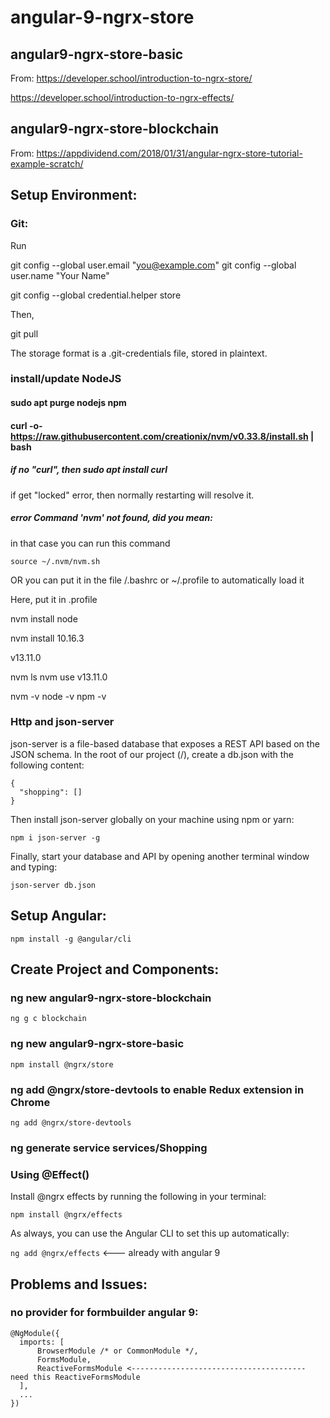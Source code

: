 # angular-9-ngrx-store

## angular9-ngrx-store-basic
From:
https://developer.school/introduction-to-ngrx-store/

https://developer.school/introduction-to-ngrx-effects/

## angular9-ngrx-store-blockchain

From: https://appdividend.com/2018/01/31/angular-ngrx-store-tutorial-example-scratch/

## Setup Environment:

### Git:

Run

  git config --global user.email "you@example.com"
  git config --global user.name "Your Name"

git config --global credential.helper store

Then, 

git pull

The storage format is a .git-credentials file, stored in plaintext.

### install/update NodeJS

#### sudo apt purge nodejs npm

#### curl -o- https://raw.githubusercontent.com/creationix/nvm/v0.33.8/install.sh | bash

##### if no "curl", then sudo apt install curl
if get "locked" error, then normally restarting will resolve it.

##### error Command 'nvm' not found, did you mean:

in that case you can run this command

`source ~/.nvm/nvm.sh`

OR you can put it in the file /.bashrc or ~/.profile to automatically load it

Here, put it in .profile



nvm install node

nvm install 10.16.3

v13.11.0

nvm ls
nvm use v13.11.0

nvm -v
node -v
npm -v

### Http and json-server

json-server is a file-based database that exposes a REST API based on the JSON schema. In the root of our project (/), create a db.json with the following content:

```
{
  "shopping": []
}

```

Then install json-server globally on your machine using npm or yarn:

`npm i json-server -g`

Finally, start your database and API by opening another terminal window and typing:

`json-server db.json`



## Setup Angular:

`npm install -g @angular/cli`


## Create Project and Components:

### ng new angular9-ngrx-store-blockchain

`ng g c blockchain`


### ng new angular9-ngrx-store-basic

`npm install @ngrx/store`

### ng add @ngrx/store-devtools to enable Redux extension in Chrome

`ng add @ngrx/store-devtools`


### ng generate service services/Shopping

### Using @Effect()

Install @ngrx effects by running the following in your terminal:

`npm install @ngrx/effects`

As always, you can use the Angular CLI to set this up automatically:

`ng add @ngrx/effects` <--- already with angular 9



## Problems and Issues:

### no provider for formbuilder angular 9:

```
@NgModule({
  imports: [
      BrowserModule /* or CommonModule */, 
      FormsModule,
      ReactiveFormsModule <--------------------------------------- need this ReactiveFormsModule
  ],
  ...
})
```













